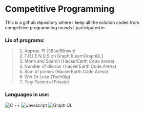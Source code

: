 # Competitive Programming

This is a github repository where I keep all the solution codes from competitive programming rounds I participated in.

### Lis of programs:
> 001. Approx. PI (3Blue1Brown)
> 002. F.R.I.E.N.D.S on Graph (LearnGraphQL)
> 003. Monk and Search (HackerEarth Code Arena)
> 004. Number of divisior (HackerEarth Code Arena)
> 005. Sum of primes (HackerEarth Code Arena)
> 006. Win Or Lose (TechGig)
> 007. Tiny Painters (Private)

### Languages in use:
![C ++](https://img.shields.io/badge/C%20++-red.svg) ![Javascript](https://img.shields.io/badge/Javascript-yellow.svg)  ![Graph QL](https://img.shields.io/badge/Graph%20QL-purple.svg)